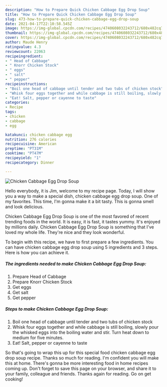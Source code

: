 ```yaml
---
description: "How to Prepare Quick Chicken Cabbage Egg Drop Soup"
title: "How to Prepare Quick Chicken Cabbage Egg Drop Soup"
slug: 473-how-to-prepare-quick-chicken-cabbage-egg-drop-soup
date: 2021-04-17T22:10:58.545Z
image: https://img-global.cpcdn.com/recipes/4740608032243712/680x482cq70/chicken-cabbage-egg-drop-soup-recipe-main-photo.jpg
thumbnail: https://img-global.cpcdn.com/recipes/4740608032243712/680x482cq70/chicken-cabbage-egg-drop-soup-recipe-main-photo.jpg
cover: https://img-global.cpcdn.com/recipes/4740608032243712/680x482cq70/chicken-cabbage-egg-drop-soup-recipe-main-photo.jpg
author: Maude Henry
ratingvalue: 4.3
reviewcount: 22063
recipeingredient:
- " Head of Cabbage"
- " Knorr Chicken Stock"
- " eggs"
- " salt"
- " pepper"
recipeinstructions:
- "Boil one head of cabbage until tender and two tubs of chicken stock"
- "Whisk four eggs together and while cabbage is still boiling, slowly pour the whisked eggs into the boiling water and stir. Turn heat down to medium for five minutes."
- "Eat! Salt, pepper or cayenne to taste"
categories:
- Recipe
tags:
- chicken
- cabbage
- egg

katakunci: chicken cabbage egg 
nutrition: 276 calories
recipecuisine: American
preptime: "PT31M"
cooktime: "PT47M"
recipeyield: "1"
recipecategory: Dinner

---
```



![Chicken Cabbage Egg Drop Soup](https://img-global.cpcdn.com/recipes/4740608032243712/680x482cq70/chicken-cabbage-egg-drop-soup-recipe-main-photo.jpg)

Hello everybody, it is Jim, welcome to my recipe page. Today, I will show you a way to make a special dish, chicken cabbage egg drop soup. One of my favorites. This time, I'm gonna make it a bit tasty. This is gonna smell and look delicious.

Chicken Cabbage Egg Drop Soup is one of the most favored of recent trending foods in the world. It is easy, it is fast, it tastes yummy. It's enjoyed by millions daily. Chicken Cabbage Egg Drop Soup is something that I've loved my whole life. They're nice and they look wonderful.




To begin with this recipe, we have to first prepare a few ingredients. You can have chicken cabbage egg drop soup using 5 ingredients and 3 steps. Here is how you can achieve it.

<!--inarticleads1-->

##### The ingredients needed to make Chicken Cabbage Egg Drop Soup:

1. Prepare  Head of Cabbage
1. Prepare  Knorr Chicken Stock
1. Get  eggs
1. Get  salt
1. Get  pepper




<!--inarticleads2-->

##### Steps to make Chicken Cabbage Egg Drop Soup:

1. Boil one head of cabbage until tender and two tubs of chicken stock
1. Whisk four eggs together and while cabbage is still boiling, slowly pour the whisked eggs into the boiling water and stir. Turn heat down to medium for five minutes.
1. Eat! Salt, pepper or cayenne to taste




So that's going to wrap this up for this special food chicken cabbage egg drop soup recipe. Thanks so much for reading. I'm confident you will make this at home. There's gonna be more interesting food in home recipes coming up. Don't forget to save this page on your browser, and share it to your family, colleague and friends. Thanks again for reading. Go on get cooking!
